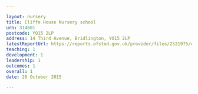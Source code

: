 ```yaml
---

layout: nursery
title: Cliffe House Nursery school
urn: 314601
postcode: YO15 2LP
address: 14 Third Avenue, Bridlington, YO15 2LP
latestReportUrl: https://reports.ofsted.gov.uk/provider/files/2521975/urn/314601.pdf
teaching: 1
development: 1
leadership: 1
outcomes: 1
overall: 1
date: 26 October 2015

---
```

